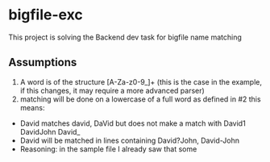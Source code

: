 # bigfile-exc
This project is solving the Backend dev task for bigfile name matching

## Assumptions
1. A word is of the structure [A-Za-z0-9_]+ (this is the case in the example, if this changes, it may require a more advanced parser)
2. matching will be done on a lowercase of a full word as defined in #2 this means:
- David matches david, DaVid but does not make a match with David1 DavidJohn David_
- David will be matched in lines containing David?John, David-John
- Reasoning: in the sample file I already saw that some
